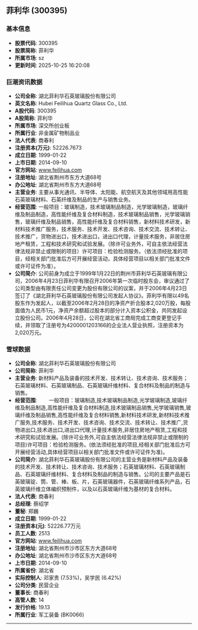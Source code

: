 ## 菲利华 (300395)

### 基本信息

- **股票代码**: 300395
- **股票简称**: 菲利华
- **所属市场**: sz
- **更新时间**: 2025-10-25 16:20:08

### 巨潮资讯数据

- **公司全称**: 湖北菲利华石英玻璃股份有限公司
- **英文名称**: Hubei Feilihua Quartz Glass Co., Ltd.
- **A股代码**: 300395
- **A股简称**: 菲利华
- **所属市场**: 深交所创业板
- **所属行业**: 非金属矿物制品业
- **法人代表**: 商春利
- **注册资本(万元)**: 52226.7673
- **成立日期**: 1999-01-22
- **上市日期**: 2014-09-10
- **官方网站**: www.feilihua.com
- **注册地址**: 湖北省荆州市东方大道68号
- **办公地址**: 湖北省荆州市东方大道68号
- **主营业务**: 主要从事光通讯、半导体、太阳能、航空航天及其他领域用高性能石英玻璃材料、石英纤维及制品的生产与销售业务。
- **经营范围**: 一般项目：玻璃制造，技术玻璃制品制造，光学玻璃制造，玻璃纤维及制品制造，高性能纤维及复合材料制造，技术玻璃制品销售，光学玻璃销售，玻璃纤维及制品销售，高性能纤维及复合材料销售，新材料技术研发，新材料技术推广服务，技术服务、技术开发、技术咨询、技术交流、技术转让、技术推广，货物进出口，技术进出口，进出口代理，计量技术服务，非居住房地产租赁，工程和技术研究和试验发展。（除许可业务外，可自主依法经营法律法规非禁止或限制的项目）许可项目：检验检测服务。（依法须经批准的项目，经相关部门批准后方可开展经营活动，具体经营项目以相关部门批准文件或许可证件为准）。
- **公司简介**: 公司前身为成立于1999年1月22日的荆州市菲利华石英玻璃有限公司，2006年4月23日菲利华有限召开2006年第一次临时股东会，审议通过了公司类型由有限责任公司变更为股份有限公司的议案，并于2006年4月23日签订了《湖北菲利华石英玻璃股份有限公司发起人协议》。菲利华有限以49名股东作为发起人，以截至2006年2月28日的净资产折合股本2,020万股，每股面值为人民币1元，净资产余额超过股本的部分计入资本公积金，共同发起设立股份公司。2006年4月28日，公司在湖北省工商局完成工商变更登记手续，并领取了注册号为4200001203166的企业法人营业执照，注册资本为2,020万元。

### 雪球数据

- **公司全称**: 湖北菲利华石英玻璃股份有限公司
- **公司简称**: 菲利华
- **主营业务**: 新材料产品及装备的技术开发、技术转让、技术咨询、技术服务；石英玻璃材料、石英玻璃制品、石英玻璃纤维材料、复合材料及制品的制造与销售。
- **经营范围**: 　　一般项目：玻璃制造,技术玻璃制品制造,光学玻璃制造,玻璃纤维及制品制造,高性能纤维及复合材料制造,技术玻璃制品销售,光学玻璃销售,玻璃纤维及制品销售,高性能纤维及复合材料销售,新材料技术研发,新材料技术推广服务,技术服务、技术开发、技术咨询、技术交流、技术转让、技术推广,货物进出口,技术进出口,进出口代理,计量技术服务,非居住房地产租赁,工程和技术研究和试验发展。(除许可业务外,可自主依法经营法律法规非禁止或限制的项目)许可项目：检验检测服务。(依法须经批准的项目,经相关部门批准后方可开展经营活动,具体经营项目以相关部门批准文件或许可证件为准)。
- **公司简介**: 湖北菲利华石英玻璃股份有限公司的主营业务是新材料产品及装备的技术开发、技术转让、技术咨询、技术服务；石英玻璃材料、石英玻璃制品、石英玻璃纤维材料、复合材料及制品的制造与销售。公司的主要产品是石英玻璃锭、筒、管、棒、板、片，石英玻璃器件，石英玻璃纤维系列产品，石英玻璃纤维立体编织预制件，以及以石英玻璃纤维为基材的复合材料。
- **法人代表**: 商春利
- **总经理**: 蔡绍学
- **董秘**: 郑巍
- **成立日期**: 1999-01-22
- **注册资本(元)**: 52226.77万元
- **员工人数**: 2513
- **官方网站**: www.feilihua.com
- **注册地址**: 湖北省荆州市沙市区东方大道68号
- **办公地址**: 湖北省荆州市沙市区东方大道68号
- **上市日期**: 2014-09-10
- **所属省份**: 湖北省
- **实际控制人**: 邓家贵 (7.53%)，吴学民 (6.42%)
- **公司分类**: 民营企业
- **董事长**: 商春利
- **高管人数**: 14
- **发行价格**: 19.13
- **所属行业**: 军工装备 (BK0066)

---